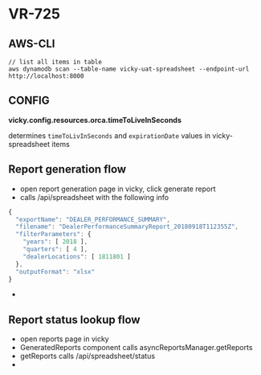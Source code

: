 # VR-725

## AWS-CLI

```
// list all items in table
aws dynamodb scan --table-name vicky-uat-spreadsheet --endpoint-url http://localhost:8000
```

## CONFIG

**vicky.config.resources.orca.timeToLiveInSeconds**

determines `timeToLivInSeconds` and `expirationDate` values in vicky-spreadsheet items

## Report generation flow
- open report generation page in vicky, click generate report
- calls /api/spreadsheet with the following info
```js
{
  "exportName": "DEALER_PERFORMANCE_SUMMARY",
  "filename": "DealerPerformanceSummaryReport_20180918T112355Z",
  "filterParameters": {
    "years": [ 2018 ],
    "quarters": [ 4 ],
    "dealerLocations": [ 1811801 ]
  },
  "outputFormat": "xlsx"
}
```
-

## Report status lookup flow
- open reports page in vicky
- GeneratedReports component calls asyncReportsManager.getReports
- getReports calls /api/spreadsheet/status
-

